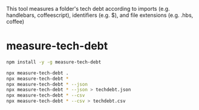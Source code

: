 This tool measures a folder's tech debt according to imports (e.g. handlebars, coffeescript), identifiers (e.g. $), and file extensions (e.g. .hbs, coffee)

# measure-tech-debt

```bash
npm install -y -g measure-tech-debt

npx measure-tech-debt .
npx measure-tech-debt *
npx measure-tech-debt * --json
npx measure-tech-debt * --json > techdebt.json
npx measure-tech-debt * --csv
npx measure-tech-debt * --csv > techdebt.csv
```
